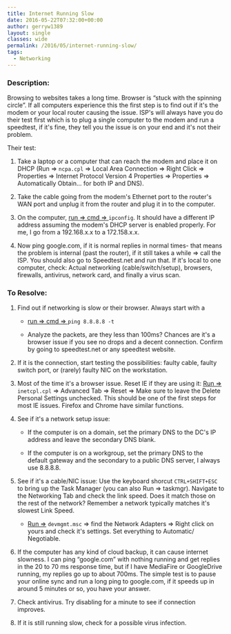 ```yaml
---
title: Internet Running Slow
date: 2016-05-22T07:32:00+00:00
author: gerryw1389
layout: single
classes: wide
permalink: /2016/05/internet-running-slow/
tags:
  - Networking
---
```

<!--more-->

### Description:

Browsing to websites takes a long time. Browser is &#8220;stuck with the spinning circle&#8221;. If all computers experience this the first step is to find out if it's the modem or your local router causing the issue. ISP's will always have you do their test first which is to plug a single computer to the modem and run a speedtest, if it's fine, they tell you the issue is on your end and it's not their problem.

Their test:

1. Take a laptop or a computer that can reach the modem and place it on DHCP (Run => `ncpa.cpl` => Local Area Connection => Right Click => Properties => Internet Protocol Version 4 Properties => Properties => Automatically Obtain... for both IP and DNS).

2. Take the cable going from the modem's Ethernet port to the router's WAN port and unplug it from the router and plug it in to the computer.

3. On the computer, [run => cmd => ](https://automationadmin.com/2016/05/command-prompt-overview/) `ipconfig`. It should have a different IP address assuming the modem's DHCP server is enabled properly. For me, I go from a 192.168.x.x to a 172.158.x.x.

4. Now ping google.com, if it is normal replies in normal times- that means the problem is internal (past the router), if it still takes a while => call the ISP. You should also go to Speedtest.net and run that. If it's local to one computer, check: Actual networking (cable/switch/setup), browsers, firewalls, antivirus, network card, and finally a virus scan.

### To Resolve:

1. Find out if networking is slow or their browser. Always start with a

   - [run => cmd => ](https://automationadmin.com/2016/05/command-prompt-overview/) `ping 8.8.8.8 -t`

   - Analyze the packets, are they less than 100ms? Chances are it's a browser issue if you see no drops and a decent connection. Confirm by going to speedtest.net or any speedtest website.

2. If it is the connection, start testing the possibilities: faulty cable, faulty switch port, or (rarely) faulty NIC on the workstation.

3. Most of the time it's a browser issue. Reset IE if they are using it: [Run =>](https://automationadmin.com/2016/05/command-prompt-overview/) `inetcpl.cpl` => Advanced Tab => Reset => Make sure to leave the Delete Personal Settings unchecked. This should be one of the first steps for most IE issues. Firefox and Chrome have similar functions.

4. See if it's a network setup issue:

   - If the computer is on a domain, set the primary DNS to the DC's IP address and leave the secondary DNS blank.

   - If the computer is on a workgroup, set the primary DNS to the default gateway and the secondary to a public DNS server, I always use 8.8.8.8.

5. See if it's a cable/NIC issue: Use the keyboard shorcut `CTRL+SHIFT+ESC` to bring up the Task Manager (you can also Run => taskmgr). Navigate to the Networking Tab and check the link speed. Does it match those on the rest of the network? Remember a network typically matches it's slowest Link Speed.

   - [Run =>](https://automationadmin.com/2016/05/command-prompt-overview/) `devmgmt.msc` => find the Network Adapters => Right click on yours and check it's settings. Set everything to Automatic/ Negotiable.

6. If the computer has any kind of cloud backup, it can cause internet slowness. I can ping &#8220;google.com&#8221; with nothing running and get replies in the 20 to 70 ms response time, but if I have MediaFire or GoogleDrive running, my replies go up to about 700ms. The simple test is to pause your online sync and run a long ping to google.com, if it speeds up in around 5 minutes or so, you have your answer.

7. Check antivirus. Try disabling for a minute to see if connection improves.

8. If it is still running slow, check for a possible virus infection.